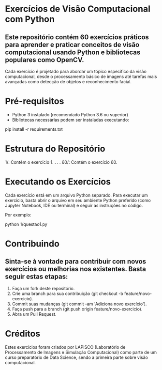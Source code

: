 # Exercícios de Visão Computacional com Python
## Este repositório contém 60 exercícios práticos para aprender e praticar conceitos de visão computacional usando Python e bibliotecas populares como OpenCV.

Cada exercício é projetado para abordar um tópico específico da visão computacional, desde o processamento básico de imagens até tarefas mais avançadas como detecção de objetos e reconhecimento facial.

# Pré-requisitos
- Python 3 instalado (recomendado Python 3.6 ou superior)
- Bibliotecas necessárias podem ser instaladas executando:

pip install -r requirements.txt



# Estrutura do Repositório
1/: Contém o exercício 1.
.
.
.
60/: Contém o exercício 60.

# Executando os Exercícios
Cada exercício está em um arquivo Python separado. Para executar um exercício, basta abrir o arquivo em seu ambiente Python preferido (como Jupyter Notebook, IDE ou terminal) e seguir as instruções no código.

Por exemplo:

python 1/questao1.py 

# Contribuindo
## Sinta-se à vontade para contribuir com novos exercícios ou melhorias nos existentes. Basta seguir estas etapas:

1. Faça um fork deste repositório.
2. Crie uma branch para sua contribuição (git checkout -b feature/novo-exercicio).
3. Commit suas mudanças (git commit -am 'Adiciona novo exercício').
4. Faça push para a branch (git push origin feature/novo-exercicio).
5. Abra um Pull Request.

# Créditos
Estes exercícios foram criados por LAPISCO (Laboratório de Processamento de Imagens e Simulação Computacional) como parte de um curso preparatório de Data Science, sendo a primeira parte sobre visão computacional.
